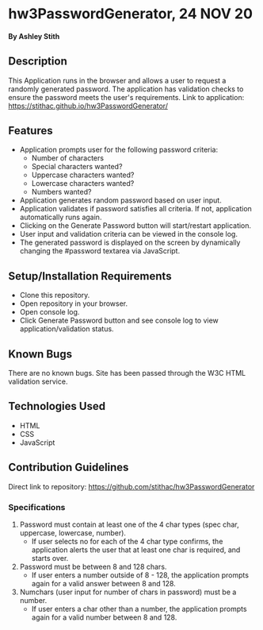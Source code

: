 # hw3PasswordGenerator, 24 NOV 20
#### By Ashley Stith
## Description
This Application runs in the browser and allows a user to request a randomly generated password.  The application has validation checks to ensure the password meets the user's requirements.
Link to application: https://stithac.github.io/hw3PasswordGenerator/
## Features
* Application prompts user for the following password criteria:
    * Number of characters
    * Special characters wanted?
    * Uppercase characters wanted?
    * Lowercase characters wanted?
    * Numbers wanted?
* Application generates random password based on user input.
* Application validates if password satisfies all criteria. If not, application automatically runs again.
* Clicking on the Generate Password button will start/restart application.
* User input and validation criteria can be viewed in the console log.
* The generated password is displayed on the screen by dynamically changing the #password textarea via JavaScript.
## Setup/Installation Requirements
* Clone this repository.
* Open repository in your browser.
* Open console log.
* Click Generate Password button and see console log to view application/validation status.
## Known Bugs
There are no known bugs. Site has been passed through the W3C HTML validation service.
## Technologies Used
* HTML
* CSS
* JavaScript
## Contribution Guidelines
Direct link to repository: https://github.com/stithac/hw3PasswordGenerator
### Specifications
1. Password must contain at least one of the 4 char types (spec char, uppercase, lowercase, number).
    * If user selects no for each of the 4 char type confirms, the application alerts the user that at least one char is required, and starts over.
2. Password must be between 8 and 128 chars.
    * If user enters a number outside of 8 - 128, the application prompts again for a valid answer between 8 and 128.
3. Numchars (user input for number of chars in password) must be a number.
    * If user enters a char other than a number, the application prompts again for a valid number between 8 and 128.
